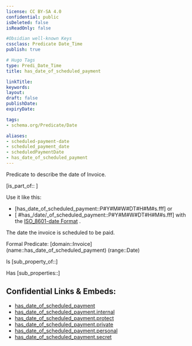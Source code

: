 ```yaml
---
license: CC BY-SA 4.0
confidential: public
isDeleted: false
isReadOnly: false

#Obsidian well-known Keys
cssclass: Predicate Date_Time
publish: true

# Hugo Tags
type: Predi_Date_Time
title: has_date_of_scheduled_payment

linkTitle: 
keywords: 
layout: 
draft: false
publishDate:
expiryDate: 

tags:
- schema.org/Predicate/Date

aliases:
- scheduled-payment-date
- scheduled_payment_date
- scheduledPaymentDate
- has_date_of_scheduled_payment
---
```


Predicate to describe the date of Invoice.

[is_part_of:: ]

Use it like this: 
- [has_date_of_scheduled_payment::P#Y#M#W#DT#H#M#s.fff] or 
- [ #has_/date/_of_scheduled_payment::P#Y#M#W#DT#H#M#s.fff] with the [ISO_8601-date Format](../../../ISO/ISO_8601-Date_Time) .

The date the invoice is scheduled to be paid.

Formal Predicate: 
[domain::Invoice]
(name::has_date_of_scheduled_payment)
(range::Date)

Is [sub_property_of::]

Has [sub_properties::]


## Confidential Links & Embeds: 
- [has_date_of_scheduled_payment](../../../../_public/schema.org/Predicate/Date_Times/has_date_of_scheduled_payment.md) 
- [has_date_of_scheduled_payment.internal](../../../../_internal/schema.org/Predicate/Date_Times/has_date_of_scheduled_payment.internal.md) 
- [has_date_of_scheduled_payment.protect](../../../../_protect/schema.org/Predicate/Date_Times/has_date_of_scheduled_payment.protect.md) 
- [has_date_of_scheduled_payment.private](../../../../_private/schema.org/Predicate/Date_Times/has_date_of_scheduled_payment.private.md) 
- [has_date_of_scheduled_payment.personal](../../../../_personal/schema.org/Predicate/Date_Times/has_date_of_scheduled_payment.personal.md) 
- [has_date_of_scheduled_payment.secret](../../../../_secret/schema.org/Predicate/Date_Times/has_date_of_scheduled_payment.secret.md) 
